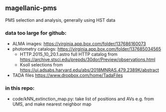 ## magellanic-pms
PMS selection and analysis, generally using HST data

### data too large for github:
- ALMA images: https://virginia.app.box.com/folder/137686160073
- photometry catalogs: https://virginia.app.box.com/folder/137685034565
  - HTTP.2015_10_20.1.astro full HTTP catalog from https://archive.stsci.edu/prepds/30dor/Preview/observations.html
  - Ksoll selections from https://ui.adsabs.harvard.edu/abs/2018MNRAS.479.2389K/abstract
- TADA files https://www.dropbox.com/home/TadaFiles

### in this repo:
- code/kNN_extinction_map.py: take list of positions and AVs e.g. from UMS, and make nearest neighbor map
